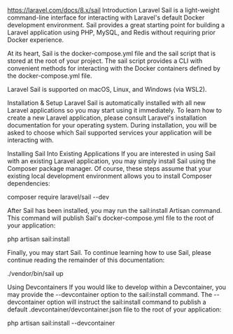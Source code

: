 https://laravel.com/docs/8.x/sail
Introduction
Laravel Sail is a light-weight command-line interface for interacting with Laravel's default Docker development environment. Sail provides a great starting point for building a Laravel application using PHP, MySQL, and Redis without requiring prior Docker experience.

At its heart, Sail is the docker-compose.yml file and the sail script that is stored at the root of your project. The sail script provides a CLI with convenient methods for interacting with the Docker containers defined by the docker-compose.yml file.

Laravel Sail is supported on macOS, Linux, and Windows (via WSL2).

Installation & Setup
Laravel Sail is automatically installed with all new Laravel applications so you may start using it immediately. To learn how to create a new Laravel application, please consult Laravel's installation documentation for your operating system. During installation, you will be asked to choose which Sail supported services your application will be interacting with.

Installing Sail Into Existing Applications
If you are interested in using Sail with an existing Laravel application, you may simply install Sail using the Composer package manager. Of course, these steps assume that your existing local development environment allows you to install Composer dependencies:

composer require laravel/sail --dev

After Sail has been installed, you may run the sail:install Artisan command. This command will publish Sail's docker-compose.yml file to the root of your application:

php artisan sail:install

Finally, you may start Sail. To continue learning how to use Sail, please continue reading the remainder of this documentation:

./vendor/bin/sail up

Using Devcontainers
If you would like to develop within a Devcontainer, you may provide the --devcontainer option to the sail:install command. The --devcontainer option will instruct the sail:install command to publish a default .devcontainer/devcontainer.json  file to the root of your application:

php artisan sail:install --devcontainer

